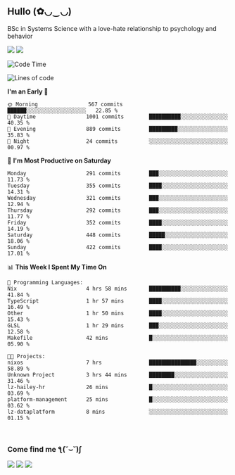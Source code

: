 <h2>Hullo (✿◡‿◡)</h2>

BSc in Systems Science with a love-hate relationship to psychology and behavior

<img src="https://github-readme-activity-graph.vercel.app/graph?username=hedonicadapter&theme=high-contrast"/>
<img src="https://github-readme-stats-git-masterrstaa-rickstaa.vercel.app/api?username=hedonicadapter&theme=highcontrast"/>

<!--START_SECTION:waka-->
![Code Time](http://img.shields.io/badge/Code%20Time-1%2C528%20hrs%201%20min-blue)

![Lines of code](https://img.shields.io/badge/From%20Hello%20World%20I%27ve%20Written-5.2%20million%20lines%20of%20code-blue)

**I'm an Early 🐤** 

```text
🌞 Morning                567 commits         ██████░░░░░░░░░░░░░░░░░░░   22.85 % 
🌆 Daytime                1001 commits        ██████████░░░░░░░░░░░░░░░   40.35 % 
🌃 Evening                889 commits         █████████░░░░░░░░░░░░░░░░   35.83 % 
🌙 Night                  24 commits          ░░░░░░░░░░░░░░░░░░░░░░░░░   00.97 % 
```
📅 **I'm Most Productive on Saturday** 

```text
Monday                   291 commits         ███░░░░░░░░░░░░░░░░░░░░░░   11.73 % 
Tuesday                  355 commits         ████░░░░░░░░░░░░░░░░░░░░░   14.31 % 
Wednesday                321 commits         ███░░░░░░░░░░░░░░░░░░░░░░   12.94 % 
Thursday                 292 commits         ███░░░░░░░░░░░░░░░░░░░░░░   11.77 % 
Friday                   352 commits         ████░░░░░░░░░░░░░░░░░░░░░   14.19 % 
Saturday                 448 commits         █████░░░░░░░░░░░░░░░░░░░░   18.06 % 
Sunday                   422 commits         ████░░░░░░░░░░░░░░░░░░░░░   17.01 % 
```


📊 **This Week I Spent My Time On** 

```text
💬 Programming Languages: 
Nix                      4 hrs 58 mins       ██████████░░░░░░░░░░░░░░░   41.84 % 
TypeScript               1 hr 57 mins        ████░░░░░░░░░░░░░░░░░░░░░   16.49 % 
Other                    1 hr 50 mins        ████░░░░░░░░░░░░░░░░░░░░░   15.43 % 
GLSL                     1 hr 29 mins        ███░░░░░░░░░░░░░░░░░░░░░░   12.58 % 
Makefile                 42 mins             █░░░░░░░░░░░░░░░░░░░░░░░░   05.90 % 

🐱‍💻 Projects: 
nixos                    7 hrs               ███████████████░░░░░░░░░░   58.89 % 
Unknown Project          3 hrs 44 mins       ████████░░░░░░░░░░░░░░░░░   31.46 % 
lz-hailey-hr             26 mins             █░░░░░░░░░░░░░░░░░░░░░░░░   03.69 % 
platform-management      25 mins             █░░░░░░░░░░░░░░░░░░░░░░░░   03.62 % 
lz-dataplatform          8 mins              ░░░░░░░░░░░░░░░░░░░░░░░░░   01.15 % 
```


<!--END_SECTION:waka-->

<br/>
<h3>Come find me ƪ(˘⌣˘)ʃ </h3>

<a href="https://hedonicadapter.com/"><img src="https://img.shields.io/badge/-Portfolio-3423A6?style=flat-square&logo=Google-Chrome&logoColor=white"/></a>
<a href="www.linkedin.com/in/sam-herman"><img src="https://img.shields.io/badge/-Sam%20Herman-0077B5?style=flat-square&logo=Linkedin&logoColor=white"/></a>
<a href="mailto:mailservice.samherman@gamil.com"><img src="https://img.shields.io/badge/-mailservice.samherman@gamil.com-D14836?style=flat-square&logo=Gmail&logoColor=white"/></a>

<!--
**cdthomp1/cdthomp1** is a ✨ _special_ ✨ repository because its `README.md` (this file) appears on your GitHub profile.


----
Credit: [cdthomp1](https://github.com/cdthomp1)

Last Edited on: 19/11/2020
